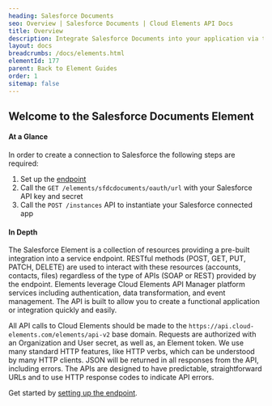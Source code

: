 ```yaml
---
heading: Salesforce Documents
seo: Overview | Salesforce Documents | Cloud Elements API Docs
title: Overview
description: Integrate Salesforce Documents into your application via the Cloud Elements APIs.
layout: docs
breadcrumbs: /docs/elements.html
elementId: 177
parent: Back to Element Guides
order: 1
sitemap: false
---
```


## Welcome to the Salesforce Documents Element


#### At a Glance

In order to create a connection to Salesforce the following steps are required:

1. Set up the [endpoint](salesforce-documents-endpoint-setup.html)
2. Call the `GET /elements/sfdcdocuments/oauth/url` with your Salesforce API key and secret
3. Call the `POST /instances` API to instantiate your Salesforce connected app

#### In Depth

The Salesforce Element is a collection of resources providing a pre-built integration into a service endpoint. RESTful methods (POST, GET, PUT, PATCH, DELETE) are used to interact with these resources (accounts, contacts, files) regardless of the type of APIs (SOAP or REST) provided by the endpoint. Elements leverage Cloud Elements API Manager platform services including authentication, data transformation, and event management.  The API is built to allow you to create a functional application or integration quickly and easily.

All API calls to Cloud Elements should be made to the `https://api.cloud-elements.com/elements/api-v2` base domain. Requests are authorized with an Organization and User secret, as well as, an Element token.  We use many standard HTTP features, like HTTP verbs, which can be understood by many HTTP clients. JSON will be returned in all responses from the API, including errors. The APIs are designed to have predictable, straightforward URLs and to use HTTP response codes to indicate API errors.

Get started by [setting up the endpoint](salesforce-documents-endpoint-setup.html).
